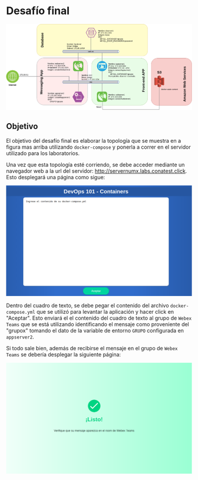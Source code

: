 # Desafío final

![alt desafio_final](desafio_final.png)



## Objetivo

El objetivo del desafío final es elaborar la topología que se muestra en a figura mas arriba utilizando `docker-compose` y ponerla a correr en el servidor utilizado para los laboratorios.

Una vez que esta topología esté corriendo, se debe acceder mediante un navegador web a la url del servidor: http://servernumx.labs.conatest.click. Esto desplegará una página como sigue:

![alt desafio_final](desafio_index.png)

Dentro del cuadro de texto, se debe pegar el contenido del archivo `docker-compose.yml` que se utilizó para levantar la aplicación y hacer click en "Aceptar". Esto enviará el el contenido del cuadro de texto al grupo de `Webex Teams` que se está utilizando identificando el mensaje como proveniente del "grupox" tomando el dato de la variable de entorno `GRUPO` configurada en `appserver2`.

Si todo sale bien, además de recibirse el mensaje en el grupo de `Webex Teams` se debería desplegar la siguiente página:

![alt desafio_final](desafio_success.png)







